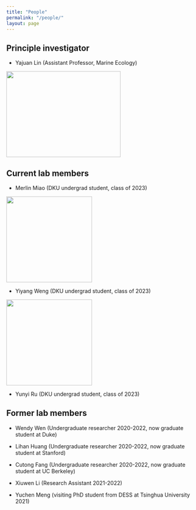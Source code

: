```yaml
---
title: "People"
permalink: "/people/"
layout: page
---
```


## Principle investigator
- Yajuan Lin (Assistant Professor, Marine Ecology)

<img src="https://sites.duke.edu/yajuanlin/files/2019/10/CREDITS-MAEVA-BARDY-YAJUAN-LIN-BD-1.jpg" width="300" height="225"/>


## Current lab members

- Merlin Miao (DKU undergrad student, class of 2023)

<img src="https://sites.duke.edu/yajuanlin/files/2021/09/IMG_4980-scaled-e1631180639654.jpg" height="225"/> 

- Yiyang Weng (DKU undergrad student, class of 2023)

<img src="https://sites.duke.edu/yajuanlin/files/2022/05/IMG_1835-scaled-e1652176046680.jpg" height="225"/>  

- Yunyi Ru (DKU undergrad student, class of 2023) 


## Former lab members

- Wendy Wen (Undergraduate researcher 2020-2022, now graduate student at Duke)

- Lihan Huang (Undergraduate researcher 2020-2022, now graduate student at Stanford)

- Cutong Fang (Undergraduate researcher 2020-2022, now graduate student at UC Berkeley)

- Xiuwen Li (Research Assistant 2021-2022)

- Yuchen Meng (visiting PhD student from DESS at Tsinghua University 2021)
